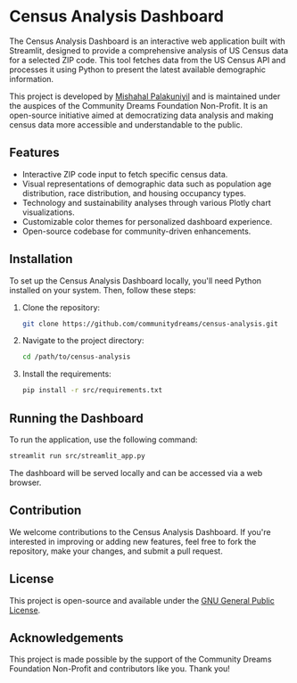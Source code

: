 # Census Analysis Dashboard

The Census Analysis Dashboard is an interactive web application built with Streamlit, designed to provide a comprehensive analysis of US Census data for a selected ZIP code. This tool fetches data from the US Census API and processes it using Python to present the latest available demographic information.

This project is developed by [Mishahal Palakuniyil](https://github.com/thebadcoder96) and is maintained under the auspices of the Community Dreams Foundation Non-Profit. It is an open-source initiative aimed at democratizing data analysis and making census data more accessible and understandable to the public.

## Features

- Interactive ZIP code input to fetch specific census data.
- Visual representations of demographic data such as population age distribution, race distribution, and housing occupancy types.
- Technology and sustainability analyses through various Plotly chart visualizations.
- Customizable color themes for personalized dashboard experience.
- Open-source codebase for community-driven enhancements.

## Installation

To set up the Census Analysis Dashboard locally, you'll need Python installed on your system. Then, follow these steps:

1. Clone the repository:
   ```sh
   git clone https://github.com/communitydreams/census-analysis.git
   ```
2. Navigate to the project directory:
   ```sh
   cd /path/to/census-analysis
   ```
3. Install the requirements:
   ```sh
   pip install -r src/requirements.txt
   ```

## Running the Dashboard

To run the application, use the following command:

```sh
streamlit run src/streamlit_app.py
```

The dashboard will be served locally and can be accessed via a web browser.

## Contribution

We welcome contributions to the Census Analysis Dashboard. If you're interested in improving or adding new features, feel free to fork the repository, make your changes, and submit a pull request.

## License

This project is open-source and available under the [GNU General Public License](LICENSE).

## Acknowledgements

This project is made possible by the support of the Community Dreams Foundation Non-Profit and contributors like you. Thank you!
